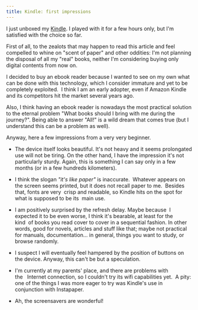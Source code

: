 ```yaml
---
title: Kindle: first impressions
---
```


I just unboxed my [Kindle](http://en.wikipedia.org/wiki/Amazon_Kindle). I played with it
for a few hours only, but I'm satisfied with the choice so far.

First of all, to the zealots that may happen to read this article and feel
compelled to whine on "scent of paper" and other oddities: I'm not planning the
disposal of all my "real" books, neither I'm considering buying only digital
contents from now on.

I decided to buy an ebook reader because I wanted to see on my own what can be
done with this technology, which I consider immature and yet to be completely
exploited.  I think I am an early adopter, even if Amazon Kindle and its
competitors hit the market several years ago.

Also, I think having an ebook reader is nowadays the most practical solution to
the eternal problem "What books should I bring with me during the journey?".
Being able to answer "All!" is a wild dream that comes true (but I understand
this can be a problem as well).

Anyway, here a few impressions from a very very beginner.

* The device itself looks beautiful. It's not heavy and it seems prolongated
  use will not be tiring. On the other hand, I have the impression it's not
  particularly sturdy. Again, this is something I can say only in a few months
  (or in a few hundreds kilometers).

* I think the slogan _"it's like paper"_ is inaccurate.  Whatever
  appears on the screen seems printed, but it does not recall paper to me.
   Besides that, fonts are very  crisp and readable, so Kindle hits on the spot
  for what is supposed to be its  main use.

* I am positively surprised by the refresh delay. Maybe because  I expected it
  to be even worse, I think it's bearable, at least for the kind  of books you
  read cover to cover in a sequential fashion. In other words, good for novels,
  articles and stuff like that; maybe not practical for manuals,
  documentation... in general, things you want to study, or browse randomly.

* I suspect I will eventually feel hampered by the position of buttons on the
  device. Anyway, this can't be but a speculation.

* I'm currently at my parents' place, and there are problems with
  the   Internet connection, so I couldn't try its wifi capabilities yet.  A
  pity: one of the things I was more eager to try was Kindle's use in
  conjunction with Instapaper.

* Ah, the screensavers are wonderful!
